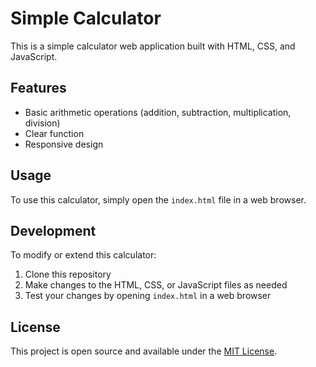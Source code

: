 # Simple Calculator

This is a simple calculator web application built with HTML, CSS, and JavaScript.

## Features

- Basic arithmetic operations (addition, subtraction, multiplication, division)
- Clear function
- Responsive design

## Usage

To use this calculator, simply open the `index.html` file in a web browser.

## Development

To modify or extend this calculator:

1. Clone this repository
2. Make changes to the HTML, CSS, or JavaScript files as needed
3. Test your changes by opening `index.html` in a web browser

## License

This project is open source and available under the [MIT License](LICENSE).
